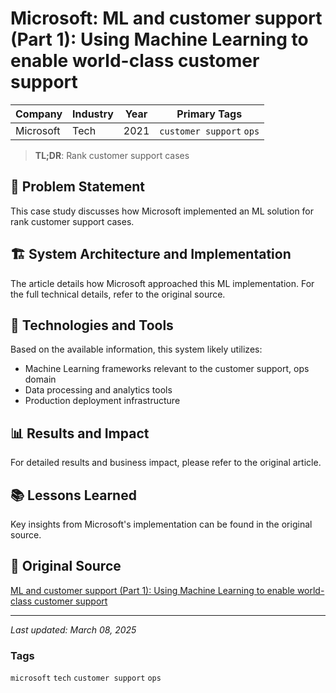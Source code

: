 # Microsoft: ML and customer support (Part 1): Using Machine Learning to enable world-class customer support

| Company | Industry | Year | Primary Tags | 
|---------|----------|------|--------------|
| Microsoft | Tech | 2021 | `customer support` `ops` |

> **TL;DR**: Rank customer support cases

## 📝 Problem Statement

This case study discusses how Microsoft implemented an ML solution for rank customer support cases.

## 🏗️ System Architecture and Implementation

The article details how Microsoft approached this ML implementation. For the full technical details, refer to the original source.

## 🔧 Technologies and Tools

Based on the available information, this system likely utilizes:

- Machine Learning frameworks relevant to the customer support, ops domain
- Data processing and analytics tools
- Production deployment infrastructure

## 📊 Results and Impact

For detailed results and business impact, please refer to the original article.

## 📚 Lessons Learned

Key insights from Microsoft's implementation can be found in the original source.

## 🔗 Original Source

[ML and customer support (Part 1): Using Machine Learning to enable world-class customer support](https://medium.com/data-science-at-microsoft/ml-and-customer-support-part-1-using-machine-learning-to-enable-world-class-customer-support-c90b3b02f6a3)

---

*Last updated: March 08, 2025*

### Tags

`microsoft` `tech` `customer support` `ops`
